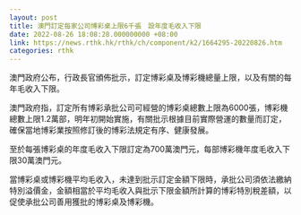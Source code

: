 ```yaml
---
layout: post
title: 澳門訂定每家公司博彩桌上限6千張　設年度毛收入下限
date: 2022-08-26 18:08:28.000000000 +08:00
link: https://news.rthk.hk/rthk/ch/component/k2/1664295-20220826.htm
categories: rthk
---
```


澳門政府公布，行政長官頒佈批示，訂定博彩桌及博彩機總量上限，以及有關的每年毛收入下限。

澳門政府指，訂定所有博彩承批公司可經營的博彩桌總數上限為6000張，博彩機總數上限1.2萬部，明年初開始實施，有關批示根據目前實際營運的數量而訂定，確保當地博彩業按照修訂後的博彩法規定有序、健康發展。

至於每張博彩桌的年度毛收入下限訂定為700萬澳門元，每部博彩機年度毛收入下限30萬澳門元。

當博彩桌或博彩機平均毛收入，未達到批示訂定金額下限時，承批公司須依法繳納特別溢價金，金額相當於平均毛收入與批示下限金額所計算的博彩特別稅差額，以促使承批公司善用獲批的博彩桌及博彩機。
